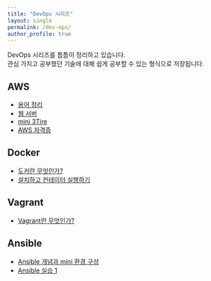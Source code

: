 ```yaml
---
title: "DevOps 시리즈"
layout: single
permalink: /dev-ops/
author_profile: true
---
```

DevOps 시리즈를 틈틈이 정리하고 있습니다.  
관심 가지고 공부했던 기술에 대해 쉽게 공부할 수 있는 형식으로 저장됩니다.

## AWS
- [용어 정리](/devops/devops_1)
- [웹 서버](/devops/devops_2)
- [mini 3Tire](/devops/devops_3)
- [AWS 자격증](/dev/)

## Docker
- [도커란 무엇인가?](/devops/devops_Docker_1)
- [설치하고 컨테이터 실행하기](/devops/devops_?)

## Vagrant
- [Vagrant란 무엇인가?](/devops/devops_Vagrant_1)

## Ansible
- [Ansible 개념과 mini 환경 구성](/devops/devops_Ansible_1)
- [Ansible 실습 1](/devops/devops_?)

